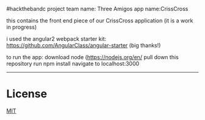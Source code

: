 #hackthebandc project
team name: Three Amigos
app name:CrissCross

this contains the front end piece of our CrissCross application (it is a work in progress)

i used the angular2 webpack starter kit: https://github.com/AngularClass/angular-starter (big thanks!) 

to run the app:
download node (https://nodejs.org/en/
pull down this repository
run npm install 
navigate to localhost:3000

___


# License
 [MIT](/LICENSE)
